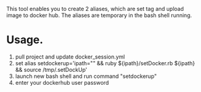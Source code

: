 This tool enables you to create 2 aliases, which are set tag and upload image to docker hub. The aliases are temporary in the bash shell running.


# Usage.

1. pull project and update docker_session.yml
2. set alias setdockerup='ipath="<path where project exists>" && ruby ${ipath}/setDocker.rb ${ipath} && source /tmp/.setDockUp'
3. launch new bash shell and run command "setdockerup"
4. enter your dockerhub user password
